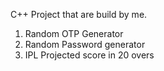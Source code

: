 C++ Project that are build by me. 
1. Random OTP Generator 
2. Random Password generator
3. IPL Projected score in 20 overs 
